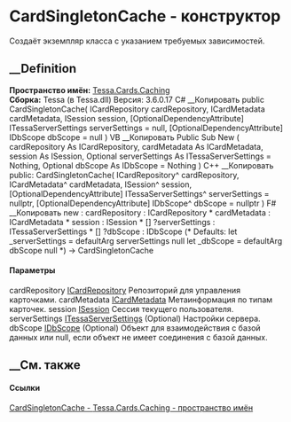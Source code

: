 # CardSingletonCache - конструктор
Создаёт экземпляр класса с указанием требуемых зависимостей.
## __Definition
 **Пространство имён:** [Tessa.Cards.Caching](N_Tessa_Cards_Caching.htm)  
 **Сборка:** Tessa (в Tessa.dll) Версия: 3.6.0.17
C# __Копировать
     public CardSingletonCache(
    	ICardRepository cardRepository,
    	ICardMetadata cardMetadata,
    	ISession session,
    	[OptionalDependencyAttribute] ITessaServerSettings serverSettings = null,
    	[OptionalDependencyAttribute] IDbScope dbScope = null
    )
VB __Копировать
     Public Sub New ( 
    	cardRepository As ICardRepository,
    	cardMetadata As ICardMetadata,
    	session As ISession,
    	<OptionalDependencyAttribute> Optional serverSettings As ITessaServerSettings = Nothing,
    	<OptionalDependencyAttribute> Optional dbScope As IDbScope = Nothing
    )
C++ __Копировать
     public:
    CardSingletonCache(
    	ICardRepository^ cardRepository, 
    	ICardMetadata^ cardMetadata, 
    	ISession^ session, 
    	[OptionalDependencyAttribute] ITessaServerSettings^ serverSettings = nullptr, 
    	[OptionalDependencyAttribute] IDbScope^ dbScope = nullptr
    )
F# __Копировать
     new : 
            cardRepository : ICardRepository * 
            cardMetadata : ICardMetadata * 
            session : ISession * 
            [<OptionalDependencyAttribute>] ?serverSettings : ITessaServerSettings * 
            [<OptionalDependencyAttribute>] ?dbScope : IDbScope 
    (* Defaults:
            let _serverSettings = defaultArg serverSettings null
            let _dbScope = defaultArg dbScope null
    *)
    -> CardSingletonCache
#### Параметры
cardRepository [ICardRepository](T_Tessa_Cards_ICardRepository.htm)
    Репозиторий для управления карточками.
cardMetadata [ICardMetadata](T_Tessa_Cards_ICardMetadata.htm)
    Метаинформация по типам карточек.
session [ISession](T_Tessa_Platform_Runtime_ISession.htm)
    Сессия текущего пользователя.
serverSettings
[ITessaServerSettings](T_Tessa_Platform_ITessaServerSettings.htm) (Optional)
    Настройки сервера.
dbScope [IDbScope](T_Tessa_Platform_Data_IDbScope.htm) (Optional)
     Объект для взаимодействия с базой данных или null, если объект не имеет соединения с базой данных. 
## __См. также
#### Ссылки
[CardSingletonCache - ](T_Tessa_Cards_Caching_CardSingletonCache.htm)
[Tessa.Cards.Caching - пространство имён](N_Tessa_Cards_Caching.htm)
